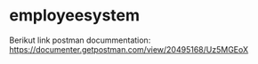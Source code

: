 # employeesystem
Berikut link postman docummentation: https://documenter.getpostman.com/view/20495168/Uz5MGEoX
